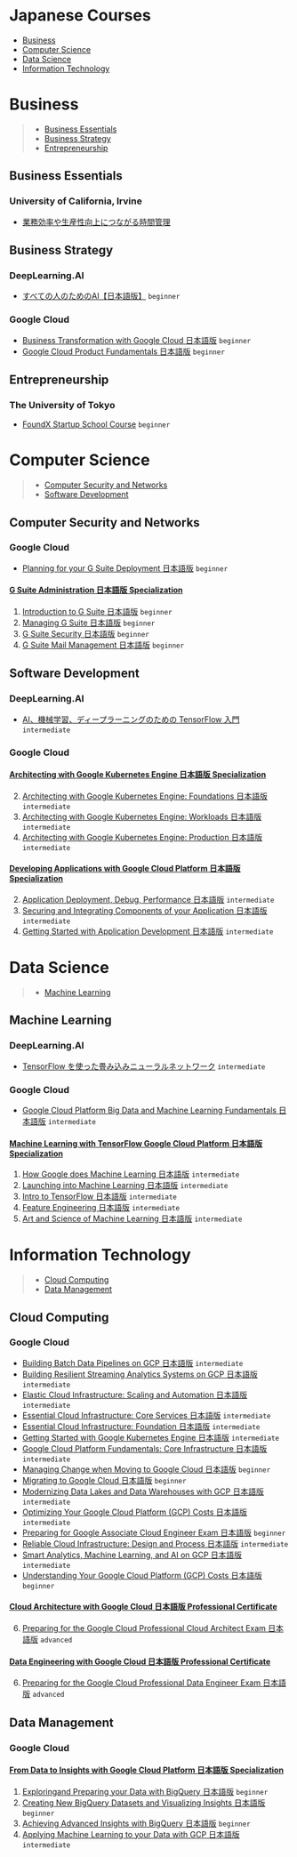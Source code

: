 # Japanese Courses
 - [Business](#business)
 - [Computer Science](#computer-science)
 - [Data Science](#data-science)
 - [Information Technology](#information-technology)
# Business
> - [Business Essentials](#business-essentials)
> - [Business Strategy](#business-strategy)
> - [Entrepreneurship](#entrepreneurship)
## Business Essentials
### University of California, Irvine
 - [業務効率や生産性向上につながる時間管理](https://www.coursera.org/learn/work-smarter-not-harder-ja)
## Business Strategy
### DeepLearning.AI
 - [すべての人のためのAI【日本語版】](https://www.coursera.org/learn/ai-for-everyone-ja) `beginner`
### Google Cloud
 - [Business Transformation with Google Cloud 日本語版](https://www.coursera.org/learn/business-transformation-google-cloud-jp) `beginner`
 - [Google Cloud Product Fundamentals 日本語版](https://www.coursera.org/learn/google-cloud-product-fundamentals-jp) `beginner`
## Entrepreneurship
### The University of Tokyo
 - [FoundX Startup School Course](https://www.coursera.org/learn/foundx-course) `beginner`
# Computer Science
> - [Computer Security and Networks](#computer-security-and-networks)
> - [Software Development](#software-development)
## Computer Security and Networks
### Google Cloud
 - [Planning for your G Suite Deployment 日本語版](https://www.coursera.org/learn/deploying-g-suite-jp) `beginner`
#### [G Suite Administration 日本語版 Specialization](https://www.coursera.org/specializations/g-suite-administration-jp)
1. [Introduction to G Suite 日本語版](https://www.coursera.org/learn/introduction-g-suite-jp) `beginner`
2. [Managing G Suite 日本語版](https://www.coursera.org/learn/managing-g-suite-jp) `beginner`
3. [G Suite Security 日本語版](https://www.coursera.org/learn/g-suite-security-jp) `beginner`
4. [G Suite Mail Management 日本語版](https://www.coursera.org/learn/g-suite-mail-management-jp) `beginner`
## Software Development
### DeepLearning.AI
 - [AI、機械学習、ディープラーニングのための TensorFlow 入門](https://www.coursera.org/learn/introduction-tensorflow-ja) `intermediate`
### Google Cloud
#### [Architecting with Google Kubernetes Engine 日本語版 Specialization](https://www.coursera.org/specializations/architecting-google-kubernetes-engine-jp)
2. [Architecting with Google Kubernetes Engine: Foundations 日本語版](https://www.coursera.org/learn/foundations-google-kubernetes-engine-gke-jp) `intermediate`
3. [Architecting with Google Kubernetes Engine: Workloads 日本語版](https://www.coursera.org/learn/deploying-workloads-google-kubernetes-engine-gke-jp) `intermediate`
4. [Architecting with Google Kubernetes Engine: Production 日本語版](https://www.coursera.org/learn/deploying-secure-kubernetes-containers-in-production-jp) `intermediate`
#### [Developing Applications with Google Cloud Platform 日本語版 Specialization](https://www.coursera.org/specializations/developing-apps-gcp-jp)
2. [Application Deployment, Debug, Performance 日本語版](https://www.coursera.org/learn/app-deployment-debugging-performance-jp) `intermediate`
3. [Securing and Integrating Components of your Application 日本語版](https://www.coursera.org/learn/securing-integrating-components-app-jp) `intermediate`
4. [Getting Started with Application Development 日本語版](https://www.coursera.org/learn/getting-started-app-development-jp) `intermediate`
# Data Science
> - [Machine Learning](#machine-learning)
## Machine Learning
### DeepLearning.AI
 - [TensorFlow を使った畳み込みニューラルネットワーク](https://www.coursera.org/learn/convolutional-neural-networks-tensorflow-ja) `intermediate`
### Google Cloud
 - [Google Cloud Platform Big Data and Machine Learning Fundamentals 日本語版](https://www.coursera.org/learn/gcp-big-data-ml-fundamentals-jp) `intermediate`
#### [Machine Learning with TensorFlow  Google Cloud Platform 日本語版 Specialization](https://www.coursera.org/specializations/machine-learning-tensorflow-gcp-jp)
1. [How Google does Machine Learning 日本語版](https://www.coursera.org/learn/google-machine-learning-jp) `intermediate`
2. [Launching into Machine Learning 日本語版](https://www.coursera.org/learn/launching-machine-learning-jp) `intermediate`
3. [Intro to TensorFlow 日本語版](https://www.coursera.org/learn/intro-tensorflow-jp) `intermediate`
4. [Feature Engineering 日本語版](https://www.coursera.org/learn/feature-engineering-jp) `intermediate`
5. [Art and Science of Machine Learning 日本語版](https://www.coursera.org/learn/art-science-ml-jp) `intermediate`
# Information Technology
> - [Cloud Computing](#cloud-computing)
> - [Data Management](#data-management)
## Cloud Computing
### Google Cloud
 - [Building Batch Data Pipelines on GCP 日本語版](https://www.coursera.org/learn/batch-data-pipelines-gcp-jp) `intermediate`
 - [Building Resilient Streaming Analytics Systems on GCP 日本語版](https://www.coursera.org/learn/streaming-analytics-systems-gcp-jp) `intermediate`
 - [Elastic Cloud Infrastructure: Scaling and Automation 日本語版](https://www.coursera.org/learn/gcp-infrastructure-scaling-automation-jp) `intermediate`
 - [Essential Cloud Infrastructure: Core Services 日本語版](https://www.coursera.org/learn/gcp-infrastructure-core-services-jp) `intermediate`
 - [Essential Cloud Infrastructure: Foundation 日本語版](https://www.coursera.org/learn/gcp-infrastructure-foundation-jp) `intermediate`
 - [Getting Started with Google Kubernetes Engine 日本語版](https://www.coursera.org/learn/google-kubernetes-engine-jp) `intermediate`
 - [Google Cloud Platform Fundamentals: Core Infrastructure 日本語版](https://www.coursera.org/learn/gcp-fundamentals-jp) `intermediate`
 - [Managing Change when Moving to Google Cloud 日本語版](https://www.coursera.org/learn/managing-change-when-moving-to-google-cloud-jp) `beginner`
 - [Migrating to Google Cloud 日本語版](https://www.coursera.org/learn/migrating-to-gcp-jp) `beginner`
 - [Modernizing Data Lakes and Data Warehouses with GCP 日本語版](https://www.coursera.org/learn/data-lakes-data-warehouses-gcp-jp) `intermediate`
 - [Optimizing Your Google Cloud Platform (GCP) Costs 日本語版](https://www.coursera.org/learn/gcp-cost-optimization-jp) `intermediate`
 - [Preparing for Google Associate Cloud Engineer Exam 日本語版](https://www.coursera.org/learn/preparing-cloud-associate-cloud-engineer-exam-jp) `beginner`
 - [Reliable Cloud Infrastructure: Design and Process 日本語版](https://www.coursera.org/learn/cloud-infrastructure-design-process-jp) `intermediate`
 - [Smart Analytics, Machine Learning, and AI on GCP 日本語版](https://www.coursera.org/learn/smart-analytics-machine-learning-ai-gcp-jp) `intermediate`
 - [Understanding Your Google Cloud Platform (GCP) Costs 日本語版](https://www.coursera.org/learn/gcp-cost-management-jp) `beginner`
#### [Cloud Architecture with Google Cloud 日本語版 Professional Certificate](https://www.coursera.org/specializations/gcp-cloud-architect-jp)
6. [Preparing for the Google Cloud Professional Cloud Architect Exam 日本語版](https://www.coursera.org/learn/preparing-cloud-professional-cloud-architect-exam-jp) `advanced`
#### [Data Engineering with Google Cloud 日本語版 Professional Certificate](https://www.coursera.org/specializations/gcp-data-engineering-jp)
6. [Preparing for the Google Cloud Professional Data Engineer Exam 日本語版](https://www.coursera.org/learn/preparing-cloud-professional-data-engineer-exam-jp) `advanced`
## Data Management
### Google Cloud
#### [From Data to Insights with Google Cloud Platform 日本語版 Specialization](https://www.coursera.org/specializations/from-data-to-insights-google-cloud-platform-jp)
1. [Exploring ​and ​Preparing ​your ​Data with BigQuery 日本語版](https://www.coursera.org/learn/gcp-exploring-preparing-data-bigquery-jp) `beginner`
2. [Creating New BigQuery Datasets and Visualizing Insights 日本語版](https://www.coursera.org/learn/gcp-creating-bigquery-datasets-visualizing-insights-jp) `beginner`
3. [Achieving Advanced Insights with BigQuery 日本語版](https://www.coursera.org/learn/gcp-advanced-insights-bigquery-jp) `beginner`
4. [Applying Machine Learning to your Data with GCP 日本語版](https://www.coursera.org/learn/data-insights-gcp-apply-ml-jp) `intermediate`
